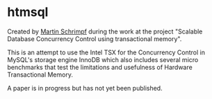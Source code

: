 htmsql
======
Created by [Martin Schrimpf](mailto:martin.schrimpf@tum.de) during the work at the project "Scalable Database Concurrency Control using transactional memory".

This is an attempt to use the Intel TSX for the Concurrency Control in MySQL's storage engine InnoDB which also includes several micro benchmarks that test the limitations and usefulness of Hardware Transactional Memory.


A paper is in progress but has not yet been published.
